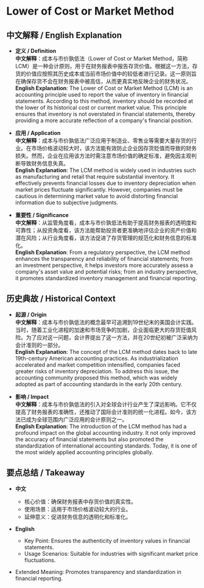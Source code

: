 # Lower of Cost or Market Method

## 中文解释 / English Explanation

* **定义 / Definition**  
  **中文解释**：成本与市价孰低法（Lower of Cost or Market Method，简称LCM）是一种会计原则，用于在财务报表中报告存货价值。根据这一方法，存货的价值应按照其历史成本或当前市场价值中的较低者进行记录。这一原则旨在确保存货不会在财务报表中被高估，从而更真实地反映企业的财务状况。  
  **English Explanation**: The Lower of Cost or Market Method (LCM) is an accounting principle used to report the value of inventory in financial statements. According to this method, inventory should be recorded at the lower of its historical cost or current market value. This principle ensures that inventory is not overstated in financial statements, thereby providing a more accurate reflection of a company's financial position.

* **应用 / Application**  
  **中文解释**：成本与市价孰低法广泛应用于制造业、零售业等需要大量存货的行业。在市场价格波动较大时，该方法能有效防止企业因存货贬值而导致的财务损失。然而，企业在应用该方法时需注意市场价值的确定标准，避免因主观判断导致财务信息失真。  
  **English Explanation**: The LCM method is widely used in industries such as manufacturing and retail that require substantial inventory. It effectively prevents financial losses due to inventory depreciation when market prices fluctuate significantly. However, companies must be cautious in determining market value to avoid distorting financial information due to subjective judgments.

* **重要性 / Significance**  
  **中文解释**：从监管角度看，成本与市价孰低法有助于提高财务报表的透明度和可靠性；从投资角度看，该方法能帮助投资者更准确地评估企业的资产价值和潜在风险；从行业角度看，该方法促进了存货管理的规范化和财务信息的标准化。  
  **English Explanation**: From a regulatory perspective, the LCM method enhances the transparency and reliability of financial statements; from an investment perspective, it helps investors more accurately assess a company's asset value and potential risks; from an industry perspective, it promotes standardized inventory management and financial reporting.

## 历史典故 / Historical Context

* **起源 / Origin**  
  **中文解释**：成本与市价孰低法的概念最早可追溯到19世纪末的美国会计实践。当时，随着工业化进程的加速和市场竞争的加剧，企业面临更大的存货贬值风险。为了应对这一问题，会计界提出了这一方法，并在20世纪初被广泛采纳为会计准则的一部分。  
  **English Explanation**: The concept of the LCM method dates back to late 19th-century American accounting practices. As industrialization accelerated and market competition intensified, companies faced greater risks of inventory depreciation. To address this issue, the accounting community proposed this method, which was widely adopted as part of accounting standards in the early 20th century.

* **影响 / Impact**  
  **中文解释**：成本与市价孰低法的引入对全球会计行业产生了深远影响。它不仅提高了财务报表的准确性，还推动了国际会计准则的统一化进程。如今，该方法已成为全球范围内广泛应用的会计原则之一。  
  **English Explanation**: The introduction of the LCM method has had a profound impact on the global accounting industry. It not only improved the accuracy of financial statements but also promoted the standardization of international accounting standards. Today, it is one of the most widely applied accounting principles globally.

## 要点总结 / Takeaway

* **中文**  
  - 核心价值：确保财务报表中存货价值的真实性。
  - 使用场景：适用于市场价格波动较大的行业。
  - 延伸意义：促进财务信息的透明化和标准化。

* **English**  
  - Key Point: Ensures the authenticity of inventory values in financial statements.
  - Usage Scenarios: Suitable for industries with significant market price fluctuations.
- Extended Meaning: Promotes transparency and standardization in financial reporting.
